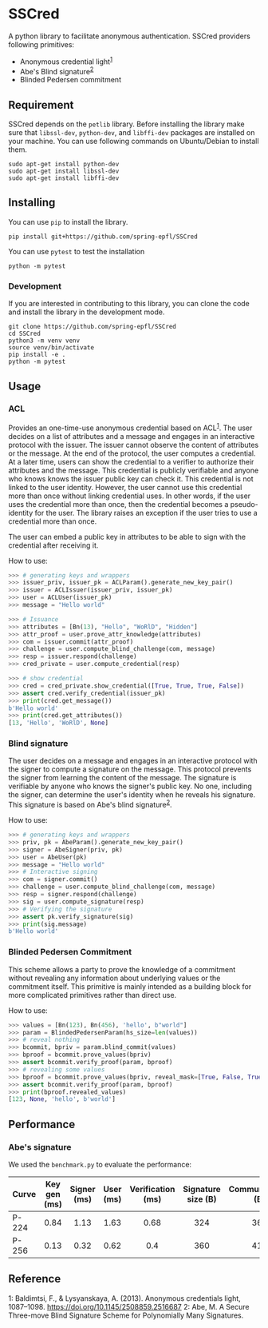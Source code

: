 # SSCred

A python library to facilitate anonymous authentication. SSCred providers following primitives:

* Anonymous credential light<sup>[1](#cn1)</sup>
* Abe's Blind signature<sup>[2](#cn2)</sup>
* Blinded Pedersen commitment

## Requirement
SSCred depends on the `petlib` library. Before installing the library make sure that  `libssl-dev`, `python-dev`, and `libffi-dev` packages are installed on your machine. You can use following commands on Ubuntu/Debian to install them.

```
sudo apt-get install python-dev
sudo apt-get install libssl-dev
sudo apt-get install libffi-dev
```

## Installing
You can use `pip` to install the library.

```
pip install git+https://github.com/spring-epfl/SSCred
```

You can use `pytest` to test the installation

```
python -m pytest
```

### Development
If you are interested in contributing to this library, you can clone the code and
install the library in the development mode.

```
git clone https://github.com/spring-epfl/SSCred
cd SSCred
python3 -m venv venv
source venv/bin/activate
pip install -e .
python -m pytest
```

##  Usage
### ACL
Provides an one-time-use anonymous credential based on ACL<sup>[1](#cn1)</sup>. The user decides on a list of attributes and a message and engages in an interactive protocol with the issuer. The issuer cannot observe the content of attributes or the message. At the end of the protocol, the user computes a credential. 
At a later time, users can show the credential to a verifier to authorize their attributes and the message. This credential is publicly verifiable and anyone who knows knows the issuer public key can check it. This credential is not linked to the user identity. However, the user cannot use this credential more than once without linking credential uses. In other words, if the user uses the credential more than once, then the credential becomes a pseudo-identity for the user. The library raises an exception if the user tries to use a credential more than once.

The user can embed a public key in attributes to be able to sign with the credential after receiving it.

  How to use:
```python
>>> # generating keys and wrappers 
>>> issuer_priv, issuer_pk = ACLParam().generate_new_key_pair() 
>>> issuer = ACLIssuer(issuer_priv, issuer_pk) 
>>> user = ACLUser(issuer_pk) 
>>> message = "Hello world"

>>> # Issuance
>>> attributes = [Bn(13), "Hello", "WoRlD", "Hidden"]
>>> attr_proof = user.prove_attr_knowledge(attributes)
>>> com = issuer.commit(attr_proof)
>>> challenge = user.compute_blind_challenge(com, message)
>>> resp = issuer.respond(challenge)
>>> cred_private = user.compute_credential(resp)

>>> # show credential
>>> cred = cred_private.show_credential([True, True, True, False])
>>> assert cred.verify_credential(issuer_pk)
>>> print(cred.get_message())
b'Hello world'
>>> print(cred.get_attributes())
[13, 'Hello', 'WoRlD', None]
```

### Blind signature
The user decides on a message and engages in an interactive protocol with the signer to compute a signature on the message. This protocol prevents the signer from learning the content of the message. The signature is verifiable by anyone who knows the signer's public key. No one, including the signer, can determine the user's identity when he reveals his signature. This signature is based on Abe's blind signature<sup>[2](#cn2)</sup>.

  How to use:
```python
>>> # generating keys and wrappers
>>> priv, pk = AbeParam().generate_new_key_pair()
>>> signer = AbeSigner(priv, pk)
>>> user = AbeUser(pk)
>>> message = "Hello world"
>>> # Interactive signing
>>> com = signer.commit()
>>> challenge = user.compute_blind_challenge(com, message)
>>> resp = signer.respond(challenge)
>>> sig = user.compute_signature(resp)
>>> # Verifying the signature
>>> assert pk.verify_signature(sig)
>>> print(sig.message)
b'Hello world'
```

### Blinded Pedersen Commitment
This scheme allows a party to prove the knowledge of a commitment without revealing any information about underlying values or the commitment itself. This primitive is mainly intended as a building block for more complicated primitives rather than direct use. 

  How to use:
```python
>>> values = [Bn(123), Bn(456), 'hello', b"world"]
>>> param = BlindedPedersenParam(hs_size=len(values))
>>> # reveal nothing
>>> bcommit, bpriv = param.blind_commit(values)
>>> bproof = bcommit.prove_values(bpriv)
>>> assert bcommit.verify_proof(param, bproof)
>>> # revealing some values
>>> bproof = bcommit.prove_values(bpriv, reveal_mask=[True, False, True, True])
>>> assert bcommit.verify_proof(param, bproof)
>>> print(bproof.revealed_values)
[123, None, 'hello', b'world']  
```

## Performance
### Abe's signature
We used the `benchmark.py` to evaluate the performance:

| Curve | Key gen (ms) | Signer (ms) | User  (ms) | Verification (ms) | Signature size (B) | Communication (B) |
|-------|:------------:|:-----------:|:----------:|:-----------------:|:------------------:|:-----------------:|
| P-224 |         0.84 |        1.13 |       1.63 |              0.68 |                324 |               367 |
| P-256 |         0.13 |        0.32 |       0.62 |              0.4  |                360 |               413 | 

## Reference
<a id="cn1">1</a>: Baldimtsi, F., & Lysyanskaya, A. (2013). Anonymous credentials light, 1087–1098. https://doi.org/10.1145/2508859.2516687
<a id="cn2">2</a>: Abe, M. A Secure Three-move Blind Signature Scheme for Polynomially Many Signatures.
